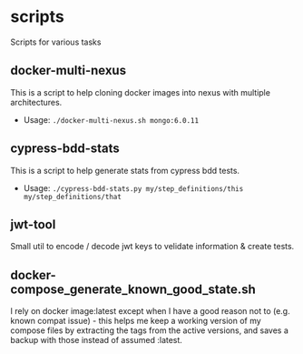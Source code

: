 # scripts
Scripts for various tasks

## docker-multi-nexus
This is a script to help cloning docker images into nexus with multiple architectures.
- Usage: `./docker-multi-nexus.sh mongo:6.0.11`

## cypress-bdd-stats
This is a script to help generate stats from cypress bdd tests.
- Usage: `./cypress-bdd-stats.py my/step_definitions/this my/step_definitions/that`

## jwt-tool
Small util to encode / decode jwt keys to velidate information & create tests.

## docker-compose_generate_known_good_state.sh
I rely on docker image:latest except when I have a good reason not to (e.g. known compat issue) - this helps me keep a working version of my compose files by extracting the tags from the active versions, and saves a backup with those instead of assumed :latest.
